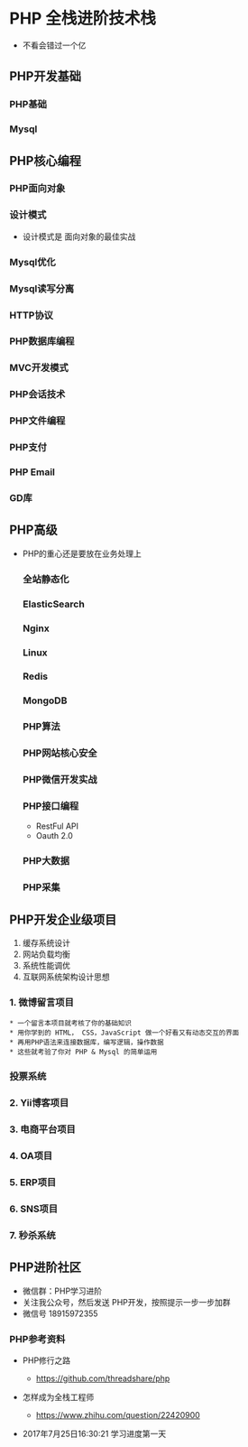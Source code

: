 # PHP 全栈进阶技术栈
* 不看会错过一个亿

## PHP开发基础
  ### PHP基础
  ### Mysql


## PHP核心编程
  ### PHP面向对象
  ### 设计模式
  * 设计模式是 面向对象的最佳实战
  
  ### Mysql优化
  ### Mysql读写分离

  ### HTTP协议
  ### PHP数据库编程
  ### MVC开发模式
  
  ### PHP会话技术
  ### PHP文件编程

  ### PHP支付
  ### PHP Email
  ### GD库


## PHP高级
* PHP的重心还是要放在业务处理上

  ### 全站静态化
  ### ElasticSearch
  ### Nginx
  ### Linux

  ### Redis
  ### MongoDB
  ### PHP算法
  ### PHP网站核心安全

  ### PHP微信开发实战
  ### PHP接口编程
  * RestFul API
  * Oauth 2.0
  ### PHP大数据
  ### PHP采集




## PHP开发企业级项目
1. 缓存系统设计
2. 网站负载均衡
3. 系统性能调优
4. 互联网系统架构设计思想

  ### 1. 微博留言项目
    * 一个留言本项目就考核了你的基础知识
    * 用你学到的 HTML， CSS，JavaScript 做一个好看又有动态交互的界面
    * 再用PHP语法来连接数据库，编写逻辑，操作数据
    * 这些就考验了你对 PHP & Mysql 的简单运用

  ### 投票系统

  ### 2. Yii博客项目
  ### 3. 电商平台项目
  ### 4. OA项目
  ### 5. ERP项目
  ### 6. SNS项目
  ### 7. 秒杀系统



## PHP进阶社区
* 微信群：PHP学习进阶
* 关注我公众号，然后发送 PHP开发，按照提示一步一步加群
* 微信号 18915972355

### PHP参考资料
* PHP修行之路
  * https://github.com/threadshare/php
  
* 怎样成为全栈工程师
  * https://www.zhihu.com/question/22420900

* 2017年7月25日16:30:21 学习进度第一天








